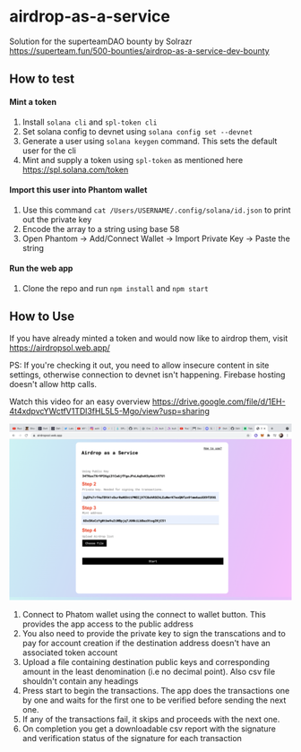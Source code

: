 # airdrop-as-a-service
Solution for the superteamDAO bounty by Solrazr
https://superteam.fun/500-bounties/airdrop-as-a-service-dev-bounty

## How to test

#### Mint a token 

1. Install `solana cli` and `spl-token cli`
2. Set solana config to devnet using `solana config set --devnet`
3. Generate a user using `solana keygen` command. This sets the default user for the cli
4. Mint and supply a token using `spl-token` as mentioned here https://spl.solana.com/token

#### Import this user into Phantom wallet

1. Use this command `cat /Users/USERNAME/.config/solana/id.json` to print out the private key
2. Encode the array to a string using base 58
3. Open Phantom -> Add/Connect Wallet -> Import Private Key -> Paste the string

#### Run the web app

1. Clone the repo and run `npm install` and `npm start`

## How to Use

If you have already minted a token and would now like to airdrop them, visit https://airdropsol.web.app/

PS: If you're checking it out, you need to allow insecure content in site settings, otherwise connection to devnet isn't happening. Firebase hosting doesn't allow http calls.

Watch this video for an easy overview
https://drive.google.com/file/d/1EH-4t4xdpvcYWctfV1TDl3fHL5L5-Mgo/view?usp=sharing

![screenshot](app.png)

1. Connect to Phatom wallet using the connect to wallet button. This provides the app access to the public address
2. You also need to provide the private key to sign the transcations and to pay for account creation if the destination address doesn't have an associated token account
3. Upload a file containing destination public keys and corresponding amount in the least denomination (i.e no decimal point). Also csv file shouldn't contain any headings
4. Press start to begin the transactions. The app does the transactions one by one and waits for the first one to be verified before sending the next one.
5. If any of the transactions fail, it skips and proceeds with the next one.
6. On completion you get a downloadable csv report with the signature and verification status of the signature for each transaction


